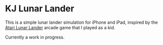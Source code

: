 KJ Lunar Lander
===============

This is a simple lunar lander simulation for iPhone and iPad, inspired by the
[Atari Lunar Lander](https://en.wikipedia.org/wiki/Lunar_Lander_%281979_video_game%29)
arcade game that I played as a kid.

Currently a work in progress.

